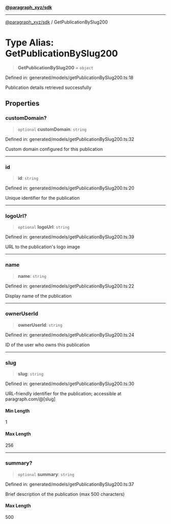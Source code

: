 [**@paragraph_xyz/sdk**](../README.md)

***

[@paragraph_xyz/sdk](../README.md) / GetPublicationBySlug200

# Type Alias: GetPublicationBySlug200

> **GetPublicationBySlug200** = `object`

Defined in: generated/models/getPublicationBySlug200.ts:18

Publication details retrieved successfully

## Properties

### customDomain?

> `optional` **customDomain**: `string`

Defined in: generated/models/getPublicationBySlug200.ts:32

Custom domain configured for this publication

***

### id

> **id**: `string`

Defined in: generated/models/getPublicationBySlug200.ts:20

Unique identifier for the publication

***

### logoUrl?

> `optional` **logoUrl**: `string`

Defined in: generated/models/getPublicationBySlug200.ts:39

URL to the publication's logo image

***

### name

> **name**: `string`

Defined in: generated/models/getPublicationBySlug200.ts:22

Display name of the publication

***

### ownerUserId

> **ownerUserId**: `string`

Defined in: generated/models/getPublicationBySlug200.ts:24

ID of the user who owns this publication

***

### slug

> **slug**: `string`

Defined in: generated/models/getPublicationBySlug200.ts:30

URL-friendly identifier for the publication; accessible at paragraph.com/@[slug]

#### Min Length

1

#### Max Length

256

***

### summary?

> `optional` **summary**: `string`

Defined in: generated/models/getPublicationBySlug200.ts:37

Brief description of the publication (max 500 characters)

#### Max Length

500
